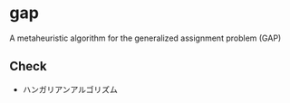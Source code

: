 # gap
A metaheuristic algorithm for the generalized assignment problem (GAP)

## Check
- ハンガリアンアルゴリズム
